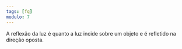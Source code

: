 ```yaml
---
tags: [fq]
modulo: 7
---
```


A reflexão da luz é quanto a luz incide sobre um objeto e é refletido na direção oposta.